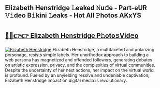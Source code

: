 ## Elizabeth Henstridge 𝙻eaked 𝙽u𝚍e - Part-eUR 𝚅𝚒deo B𝚒kini 𝙻eaks - Hot All 𝙿hotos AKxYS

# <h2><a href="http://ld3o99m.urlbe.top/?page=Elizabeth+Henstridge">🔗🔗👉👉 Elizabeth Henstridge P𝚑oto𝚜Vid𝚎o</a></h2>

[![Elizabeth Henstridge](https://i.imgur.com/eBuTRDB.gif)](http://ld3o99m.urlbe.top/?page=Elizabeth+Henstridge)
Elizabeth Henstridge, a multifaceted and polarizing personage, resists simple labels. Her unorthodox approach to building a web persona has magnetized and offended followers, generating debates on artistic expression, privacy, and the complexities of virtual communities. Despite the uncertainty of her next actions, her impact on the virtual world is profound. Fueled by an unyielding resolve and undeniable captivation, Elizabeth Henstridge impact on digital media is revolutionary.
